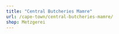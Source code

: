 ```yaml
---
title: "Central Butcheries Mamre"
url: /cape-town/central-butcheries-mamre/
shop: Metzgerei
---
```

